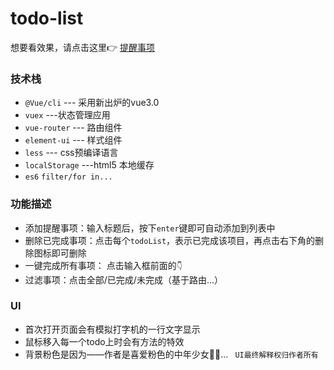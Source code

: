 # todo-list
 想要看效果，请点击这里👉
 [提醒事项](https://della156.github.io/todoList/dist)   

### 技术栈
- `@Vue/cli` --- 采用新出炉的vue3.0
- `vuex`    ---状态管理应用
- `vue-router` --- 路由组件
- `element-ui` --- 样式组件
- `less`   --- css预编译语言
- `localStorage` ---html5 本地缓存
- `es6` `filter/for in...`

### 功能描述
- 添加提醒事项：输入标题后，按下`enter`键即可自动添加到列表中
- 删除已完成事项：点击每个`todoList`，表示已完成该项目，再点击右下角的删除图标即可删除
- 一键完成所有事项： 点击输入框前面的`👇`
- 过滤事项：点击全部/已完成/未完成（基于路由...）


### UI
- 首次打开页面会有模拟打字机的一行文字显示
- 鼠标移入每一个todo上时会有方法的特效
- 背景粉色是因为——作者是喜爱粉色的中年少女👧🏻...
` UI最终解释权归作者所有`
  
